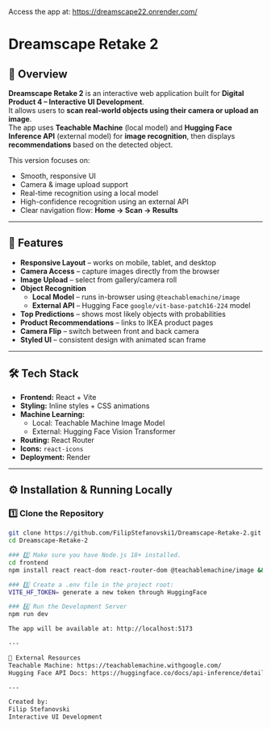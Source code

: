 Access the app at: https://dreamscape22.onrender.com/


# Dreamscape Retake 2

## 📌 Overview
**Dreamscape Retake 2** is an interactive web application built for **Digital Product 4 – Interactive UI Development**.  
It allows users to **scan real-world objects using their camera or upload an image**.  
The app uses **Teachable Machine** (local model) and **Hugging Face Inference API** (external model) for **image recognition**, then displays **recommendations** based on the detected object.

This version focuses on:
- Smooth, responsive UI
- Camera & image upload support
- Real-time recognition using a local model
- High-confidence recognition using an external API
- Clear navigation flow: **Home → Scan → Results**

---

## 🎯 Features
- **Responsive Layout** – works on mobile, tablet, and desktop
- **Camera Access** – capture images directly from the browser
- **Image Upload** – select from gallery/camera roll
- **Object Recognition**
  - **Local Model** – runs in-browser using `@teachablemachine/image`
  - **External API** – Hugging Face `google/vit-base-patch16-224` model
- **Top Predictions** – shows most likely objects with probabilities
- **Product Recommendations** – links to IKEA product pages
- **Camera Flip** – switch between front and back camera
- **Styled UI** – consistent design with animated scan frame

---

## 🛠 Tech Stack
- **Frontend:** React + Vite
- **Styling:** Inline styles + CSS animations
- **Machine Learning:**
  - Local: Teachable Machine Image Model
  - External: Hugging Face Vision Transformer
- **Routing:** React Router
- **Icons:** `react-icons`
- **Deployment:** Render

---

## ⚙️ Installation & Running Locally

### 1️⃣ Clone the Repository
```bash
git clone https://github.com/FilipStefanovski1/Dreamscape-Retake-2.git
cd Dreamscape-Retake-2

### 2️⃣ Make sure you have Node.js 18+ installed.
cd frontend
npm install react react-dom react-router-dom @teachablemachine/image && npm install -D vite @vitejs/plugin-react tailwindcss postcss autoprefixer sass

### 3️⃣ Create a .env file in the project root:
VITE_HF_TOKEN= generate a new token through HuggingFace

### 4️⃣ Run the Development Server
npm run dev

The app will be available at: http://localhost:5173

---

🔗 External Resources
Teachable Machine: https://teachablemachine.withgoogle.com/
Hugging Face API Docs: https://huggingface.co/docs/api-inference/detailed_parameters

---

Created by:
Filip Stefanovski
Interactive UI Development
